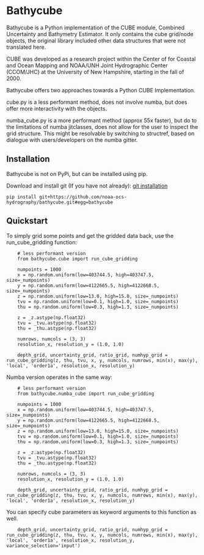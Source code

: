 # Bathycube

Bathycube is a Python implementation of the CUBE module, Combined Uncertainty and Bathymetry Estimator.  It only contains
the cube grid/node objects, the original library included other data structures that were not translated here. 

CUBE was developed as a research project within the Center of for Coastal and Ocean Mapping and NOAA/UNH Joint Hydrographic
Center (CCOM/JHC) at the University of New Hampshire, starting in the fall of 2000.

Bathycube offers two approaches towards a Python CUBE Implementation.

cube.py is a less performant method, does not involve numba, but does offer more interactivity with the objects.

numba_cube.py is a more performant method (approx 55x faster), but do to the limitations of numba jitclasses, does not
allow for the user to inspect the grid structure.  This might be resolvable by switching to structref, based on dialogue
with users/developers on the numba gitter.

## Installation

Bathycube is not on PyPi, but can be installed using pip.

Download and install git (If you have not already): [git installation](https://git-scm.com/book/en/v2/Getting-Started-Installing-Git)

`pip install git+https://github.com/noaa-ocs-hydrography/bathycube.git#egg=bathycube `

## Quickstart

To simply grid some points and get the gridded data back, use the run_cube_gridding function:

        # less performant version
        from bathycube.cube import run_cube_gridding

        numpoints = 1000
        x = np.random.uniform(low=403744.5, high=403747.5, size=_numpoints)
        y = np.random.uniform(low=4122665.5, high=4122668.5, size=_numpoints)
        z = np.random.uniform(low=13.0, high=15.0, size=_numpoints)
        tvu = np.random.uniform(low=0.1, high=1.0, size=_numpoints)
        thu = np.random.uniform(low=0.3, high=1.3, size=_numpoints)
    
        z = _z.astype(np.float32)
        tvu = _tvu.astype(np.float32)
        thu = _thu.astype(np.float32)
    
        numrows, numcols = (3, 3)
        resolution_x, resolution_y = (1.0, 1.0)
        
        depth_grid, uncertainty_grid, ratio_grid, numhyp_grid = run_cube_gridding(z, thu, tvu, x, y, numcols, numrows, min(x), max(y), 'local', 'order1a', resolution_x, resolution_y)   

Numba version operates in the same way:

        # less performant version
        from bathycube.numba_cube import run_cube_gridding

        numpoints = 1000
        x = np.random.uniform(low=403744.5, high=403747.5, size=_numpoints)
        y = np.random.uniform(low=4122665.5, high=4122668.5, size=_numpoints)
        z = np.random.uniform(low=13.0, high=15.0, size=_numpoints)
        tvu = np.random.uniform(low=0.1, high=1.0, size=_numpoints)
        thu = np.random.uniform(low=0.3, high=1.3, size=_numpoints)
    
        z = _z.astype(np.float32)
        tvu = _tvu.astype(np.float32)
        thu = _thu.astype(np.float32)
    
        numrows, numcols = (3, 3)
        resolution_x, resolution_y = (1.0, 1.0)
        
        depth_grid, uncertainty_grid, ratio_grid, numhyp_grid = run_cube_gridding(z, thu, tvu, x, y, numcols, numrows, min(x), max(y), 'local', 'order1a', resolution_x, resolution_y)

You can specify cube parameters as keyword arguments to this function as well.

        depth_grid, uncertainty_grid, ratio_grid, numhyp_grid = run_cube_gridding(z, thu, tvu, x, y, numcols, numrows, min(x), max(y), 'local', 'order1a', resolution_x, resolution_y, variance_selection='input')
